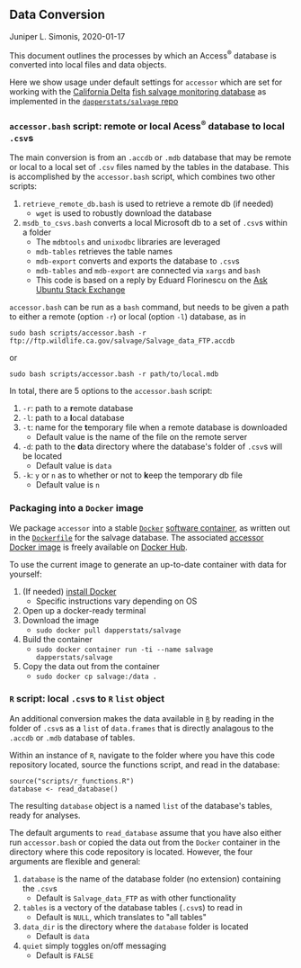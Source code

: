 ## Data Conversion
Juniper L. Simonis, 2020-01-17

This document outlines the processes by which an Access<sup>&reg;</sup> database is converted into local files and data objects.

Here we show usage under default settings for `accessor` which are set for working with the [California Delta](https://en.wikipedia.org/wiki/Sacramento%E2%80%93San_Joaquin_River_Delta) [fish salvage monitoring database](https://wildlife.ca.gov/Conservation/Delta/Salvage-Monitoring) as implemented in the [`dapperstats/salvage` repo](https://github.com/dapperstats/salvage/blob/master/)

### `accessor.bash` script: remote or local Acess<sup>&reg;</sup> database to local `.csv`s 

The main conversion is from an `.accdb` or `.mdb` database that may be remote or local to a local set of `.csv` files named by the tables in the database.
This is accomplished by the `accessor.bash` script, which combines two other scripts:
1. `retrieve_remote_db.bash` is used to retrieve a remote db (if needed)
   * `wget` is used to robustly download the database
2. `msdb_to_csvs.bash` converts a local Microsoft db to a set of `.csv`s within a folder
   * The `mdbtools` and `unixodbc` libraries are leveraged
   * `mdb-tables` retrieves the table names
   * `mdb-export` converts and exports the database to `.csv`s
   * `mdb-tables` and `mdb-export` are connected via `xargs` and `bash`
   * This code is based on a reply by Eduard Florinescu on the [Ask Ubuntu Stack Exchange](https://askubuntu.com/questions/342925/opening-an-accdb-file-in-ubuntu)

`accessor.bash` can be run as a `bash` command, but needs to be given a path to either a remote (option `-r`) or local (option `-l`) database, as in
```
sudo bash scripts/accessor.bash -r ftp://ftp.wildlife.ca.gov/salvage/Salvage_data_FTP.accdb  
``` 
or
```
sudo bash scripts/accessor.bash -r path/to/local.mdb
```

In total, there are 5 options to the `accessor.bash` script:
1. `-r`: path to a **r**emote database
2. `-l`: path to a **l**ocal database
3. `-t`: name for the **t**emporary file when a remote database is downloaded
   * Default value is the name of the file on the remote server
4. `-d`: path to the **d**ata directory where the database's folder of `.csv`s will be located
   * Default value is `data`
5. `-k`: `y` or `n` as to whether or not to **k**eep the temporary db file
   * Default value is `n`

### Packaging into a `Docker` image

We package `accessor` into a stable [`Docker`](https://www.docker.com) [software container](https://www.docker.com/resources/what-container), as written out in the [`Dockerfile`](https://github.com/dapperstats/accessor/blob/master/Dockerfile) for the salvage database.
The associated [accessor Docker image](https://hub.docker.com/r/dapperstats/accessor) is freely available on [Docker Hub](https://hub.docker.com/).

To use the current image to generate an up-to-date container with data for yourself:
1. (If needed) [install Docker](https://docs.docker.com/get-docker/)
   * Specific instructions vary depending on OS
2. Open up a docker-ready terminal
3. Download the image
   * `sudo docker pull dapperstats/salvage`
4. Build the container
   * `sudo docker container run -ti --name salvage dapperstats/salvage`
5. Copy the data out from the container 
   * `sudo docker cp salvage:/data .`

### `R` script: local `.csv`s to `R` `list` object 

An additional conversion makes the data available in [`R`](https://www.r-project.org/) by reading in the folder of `.csv`s as a `list` of `data.frames` that is directly analagous to the `.accdb` or `.mdb` database of tables.

Within an instance of `R`, navigate to the folder where you have this code repository located, source the functions script, and read in the database:
```
source("scripts/r_functions.R")
database <- read_database()
```
The resulting `database` object is a named `list` of the database's tables, ready for analyses.

The default arguments to `read_database` assume that you have also either run `accessor.bash` or copied the data out from the `Docker` container in the directory where this code repository is located. 
However, the four arguments are flexible and general:
1. `database` is the name of the database folder (no extension) containing the `.csv`s
   * Default is `Salvage_data_FTP` as with other functionality
2. `tables` is a vectory of the database tables (`.csv`s) to read in
   * Default is `NULL`, which translates to "all tables"
3. `data_dir` is the directory where the `database` folder is located
   * Default is `data`
4. `quiet` simply toggles on/off messaging
   * Default is `FALSE`

